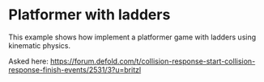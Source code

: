 # Platformer with ladders
This example shows how implement a platformer game with ladders using kinematic physics.

Asked here: https://forum.defold.com/t/collision-response-start-collision-response-finish-events/2531/3?u=britzl
